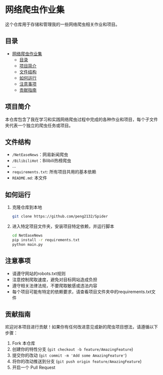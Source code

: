 # 网络爬虫作业集

这个仓库用于存储和管理我的一些网络爬虫相关作业和项目。

## 目录
- [网络爬虫作业集](#网络爬虫作业集)
  - [目录](#目录)
  - [项目简介](#项目简介)
  - [文件结构](#文件结构)
  - [如何运行](#如何运行)
  - [注意事项](#注意事项)
  - [贡献指南](#贡献指南)

## 项目简介

本仓库包含了我在学习和实践网络爬虫过程中完成的各种作业和项目，每个子文件夹代表一个独立的爬虫任务或项目。

## 文件结构

- `/NetEaseNews`：网易新闻爬虫
- `/BilibiliHot`：Bilibili热榜爬虫
- ...
- `requirements.txt`: 所有项目共用的基本依赖
- `README.md`: 本文件

## 如何运行

1. 克隆仓库到本地
   ```bash
   git clone https://github.com/peng2132/Spider
   ```

2. 进入特定项目文件夹，安装项目特定依赖，并运行脚本
   ```bash
   cd NetEaseNews
   pip install -r requirements.txt 
   python main.py
   ```

## 注意事项

- 请遵守网站的robots.txt规则
- 注意控制爬取速度，避免对目标网站造成负担
- 遵守相关法律法规，不要爬取敏感或违法内容
- 每个项目可能有特定的依赖要求，请查看项目文件夹中的requirements.txt文件

## 贡献指南

欢迎对本项目进行贡献！如果你有任何改进意见或新的爬虫项目想法，请遵循以下步骤：

1. Fork 本仓库
2. 创建你的特性分支 (`git checkout -b feature/AmazingFeature`)
3. 提交你的改动 (`git commit -m 'Add some AmazingFeature'`)
4. 将你的改动推送到分支 (`git push origin feature/AmazingFeature`)
5. 开启一个 Pull Request

